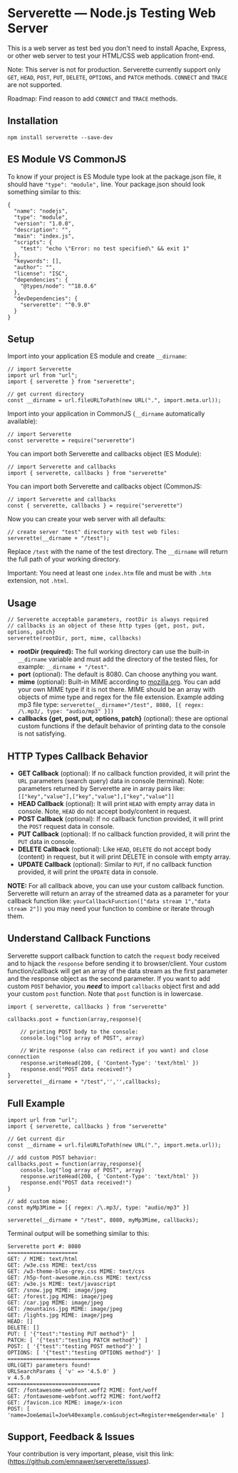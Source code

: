 # Serverette — Node.js Testing Web Server

This is a web server as test bed you don't need to install Apache, Express, or other web server to test your HTML/CSS web application front-end.

Note: This server is not for production. Serverette currently support only `GET`, `HEAD`, `POST`, `PUT`, `DELETE`, `OPTIONS`, and `PATCH` methods. `CONNECT` and `TRACE` are not supported.

Roadmap: Find reason to add `CONNECT` and `TRACE` methods.


## Installation

```
npm install serverette --save-dev

```


## ES Module VS CommonJS

To know if your project is ES Module type look at the package.json file, it should have `"type": "module",` line.
Your package.json should look something similar to this:

```
{
  "name": "nodejs",
  "type": "module",
  "version": "1.0.0",
  "description": "",
  "main": "index.js",
  "scripts": {
    "test": "echo \"Error: no test specified\" && exit 1"
  },
  "keywords": [],
  "author": "",
  "license": "ISC",
  "dependencies": {
    "@types/node": "^18.0.6"
  },
  "devDependencies": {
    "serverette": "^0.9.0"
  }
}
```


## Setup

Import into your application ES module and create `__dirname`:

```
// import Serverette
import url from "url";
import { serverette } from "serverette";

// get current directory
const __dirname = url.fileURLToPath(new URL(".", import.meta.url));
```

Import into your application in CommonJS (`__dirname` automatically available):
```
// import Serverette
const serverette = require("serverette")
```

You can import both Serverette and callbacks object (ES Module):
```
// import Serverette and callbacks
import { serverette, callbacks } from "serverette"
```

You can import both Serverette and callbacks object (CommonJS:
```
// import Serverette and callbacks
const { serverette, callbacks } = require("serverette")
```

Now you can create your web server with all defaults:
```
// create server "test" directory with test web files:
serverette(__dirname + "/test");
```
Replace `/test` with the name of the test directory. The `__dirname` will return the full path of your working directory.

Important: You need at least one `index.htm` file and must be with `.htm` extension, not `.html`.


## Usage

```
// Serverette acceptable parameters, rootDir is always required
// callbacks is an object of these http types {get, post, put, options, patch}
serverette(rootDir, port, mime, callbacks)
```

- **rootDir (required):** The full working directory can use the built-in `__dirname` variable and must add the directory of the tested files, for example: `__dirname + "/test"`.
- **port** (optional): The default is 8080. Can choose anything you want.
- **mime**  (optional): Built-in MIME according to [mozilla.org](https://developer.mozilla.org/en-US/docs/Web/HTTP/Basics_of_HTTP/MIME_types/Common_types). You can add your own MIME type if it is not there. MIME should be an array with objects of mime type and regex for the file extension. Example adding mp3 file type: `serverette(__dirname+"/test", 8080, [{ regex: /\.mp3/, type: "audio/mp3" }])`
- **callbacks {get, post, put, options, patch}** (optional): these are optional custom functions if the default behavior of printing data to the console is not satisfying.


## HTTP Types Callback Behavior

- **GET Callback** (optional): If no callback function provided, it will print the `URL` parameters (search query) data in console (terminal). Note: parameters returned by Serverette are in array pairs like: `[["key","value"],["key","value"],["key","value"]]`
- **HEAD Callback** (optional): It will print `HEAD` with empty array data in console. Note, `HEAD` do not accept body/content in request.
- **POST Callback** (optional): If no callback function provided, it will print the `POST` request data in console.
- **PUT Callback** (optional): If no callback function provided, it will print the `PUT` data in console.
- **DELETE Callback** (optional): Like `HEAD`, `DELETE` do not accept body (content) in request, but it will print DELETE in console with empty array.
- **UPDATE Callback** (optional): Similar to `PUT`, if no callback function provided, it will print the `UPDATE` data in console.

**NOTE:** For all callback above, you can use your custom callback function. Serverette will return an array of the streamed data as a parameter for your callback function like: `yourCallbackFunction(["data stream 1","data stream 2"])` you may need your function to combine or iterate through them.


## Understand Callback Functions

Serverette support callback function to catch the `request` body received and to hijack the `response` before sending it to browser/client. Your custom function/callback will get an array of the data stream as the first parameter and the response object as the second parameter.
If you want to add custom `POST` behavior, you ***need*** to import `callbacks` object first and add your custom `post` function. Note that `post` function is in lowercase.

```
import { serverette, callbacks } from "serverette"

callbacks.post = function(array,response){

	// printing POST body to the console:
    console.log("log array of POST", array)

    // Write response (also can redirect if you want) and close connection
    response.writeHead(200, { 'Content-Type': 'text/html' })
    response.end("POST data received!")
}
serverette(__dirname + "/test",'','',callbacks);

```

## Full Example

```
import url from "url";
import { serverette, callbacks } from "serverette"

// Get current dir
const __dirname = url.fileURLToPath(new URL(".", import.meta.url));

// add custom POST behavior:
callbacks.post = function(array,response){
    console.log("log array of POST", array)
    response.writeHead(200, { 'Content-Type': 'text/html' })
    response.end("POST data received!")
}

// add custom mime:
const myMp3Mime = [{ regex: /\.mp3/, type: "audio/mp3" }]

serverette(__dirname + "/test", 8080, myMp3Mime, callbacks);
```
Terminal output will be something similar to this:
```
Serverette port #: 8080
======================
GET: / MIME: text/html
GET: /w3e.css MIME: text/css
GET: /w3-theme-blue-grey.css MIME: text/css
GET: /h5p-font-awesome.min.css MIME: text/css
GET: /w3e.js MIME: text/javascript
GET: /snow.jpg MIME: image/jpeg
GET: /forest.jpg MIME: image/jpeg
GET: /car.jpg MIME: image/jpeg
GET: /mountains.jpg MIME: image/jpeg
GET: /lights.jpg MIME: image/jpeg
HEAD: []
DELETE: []
PUT: [ '{"test":"testing PUT method"}' ]
PATCH: [ '{"test":"testing PATCH method"}' ]
POST: [ '{"test":"testing POST method"}' ]
OPTIONS: [ '{"test":"testing OPTIONS method"}' ]
=============================
URL(GET) parameters found!
URLSearchParams { 'v' => '4.5.0' }
v 4.5.0
=============================
GET: /fontawesome-webfont.woff2 MIME: font/woff
GET: /fontawesome-webfont.woff2 MIME: font/woff2
GET: /favicon.ico MIME: image/x-icon
POST: [ 'name=Joe&email=Joe%40example.com&subject=Register+me&gender=male' ]

```

## Support, Feedback & Issues

Your contribution is very important, please, visit this link: (https://github.com/emnawer/serverette/issues).

